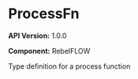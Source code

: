 # ProcessFn

**API Version:** 1.0.0

**Component:** RebelFLOW

Type definition for a process function

